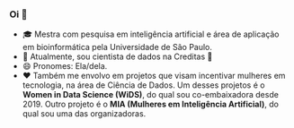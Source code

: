 ### Oi 👋

<!--
**vivianyamassaki/vivianyamassaki** is a ✨ _special_ ✨ repository because its `README.md` (this file) appears on your GitHub profile.

Here are some ideas to get you started:

- 🔭 I’m currently working on ...
- 🌱 I’m currently learning ...
- 👯 I’m looking to collaborate on ...
- 🤔 I’m looking for help with ...
- 💬 Ask me about ...
- 📫 How to reach me: ...
- 😄 Pronouns: ...
- ⚡ Fun fact: ...
-->

- 🎓 Mestra com pesquisa em inteligência artificial e área de aplicação em bioinformática pela Universidade de São Paulo.
- 🔭 Atualmente, sou cientista de dados na Creditas 💚
- 😄 Pronomes: Ela/dela.
- ❤️ Também me envolvo em projetos que visam incentivar mulheres em tecnologia, na área de Ciência de Dados. Um desses projetos é o **Women in Data Science (WiDS)**, do qual sou co-embaixadora desde 2019. Outro projeto é o **MIA (Mulheres em Inteligência Artificial)**, do qual sou uma das organizadoras. 
